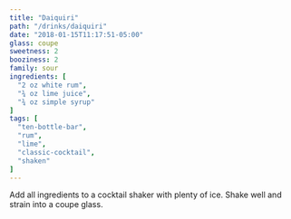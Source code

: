 ```yaml
---
title: "Daiquiri"
path: "/drinks/daiquiri"
date: "2018-01-15T11:17:51-05:00"
glass: coupe
sweetness: 2
booziness: 2
family: sour
ingredients: [
  "2 oz white rum",
  "¾ oz lime juice",
  "¾ oz simple syrup"
]
tags: [
  "ten-bottle-bar",
  "rum",
  "lime",
  "classic-cocktail",
  "shaken"
]
---
```

Add all ingredients to a cocktail shaker with plenty of ice. Shake well and strain into a coupe glass.
